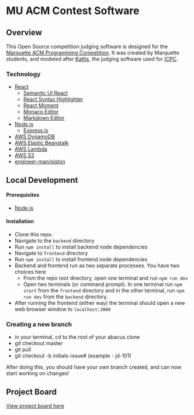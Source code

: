 # MU ACM Contest Software

## Overview

This Open Source competition judging software is designed for the [Marquette ACM Programming Competition](https://mu.acm.org/competition). It was created by Marquette students, and modeled after [Kattis](https://www.kattis.com/), the judging software used for [ICPC](https://icpc.global/).

### Technology

- [React](https://reactjs.org/)
  - [Semantic UI React](https://react.semantic-ui.com/)
  - [React Syntax Highlighter](https://github.com/react-syntax-highlighter/react-syntax-highlighter)
  - [React Moment](https://github.com/headzoo/react-moment)
  - [Monaco Editor](https://microsoft.github.io/monaco-editor)
  - [Markdown Editor](https://uiwjs.github.io/react-md-editor)
- [Node.js](https://nodejs.org/en/)
  - [Express.js](https://expressjs.com/)
- [AWS DynamoDB](https://aws.amazon.com/dynamodb/)
- [AWS Elastic Beanstalk](https://aws.amazon.com/elasticbeanstalk/)
- [AWS Lambda](https://aws.amazon.com/lambda/)
- [AWS S3](https://aws.amazon.com/s3/)
- [engineer-man/piston](https://github.com/engineer-man/piston)

## Local Development

#### Prerequisites

- [Node.js](https://nodejs.org/en/)

#### Installation

- Clone this repo.
- Navigate to the `backend` directory
- Run `npm install` to install backend node dependencies
- Navigate to `frontend` directory
- Run `npm install` to install frontend node dependencies
- Backend and frontend run as two separate processes. You have two choices here
  - From the repo root directory, open one terminal and run `npm run dev`
  - Open two terminals (or command prompt). In one terminal run `npm start` from the `frontend` directory and in the other terminal, run `npm run dev` from the `backend` directory.
- After running the frontend (either way) the terminal should open a new web browser window to `localhost:3000`

### Creating a new branch
- in your terminal, cd to the root of your abacus clone
- git checkout master
- git pull 
- git checkout -b initials-issue# (example - jd-101) 

After doing this, you should have your own branch created, and can now start working on changes!

## Project Board

[View project board here](https://github.com/acm-mu/abacus/projects/1)
